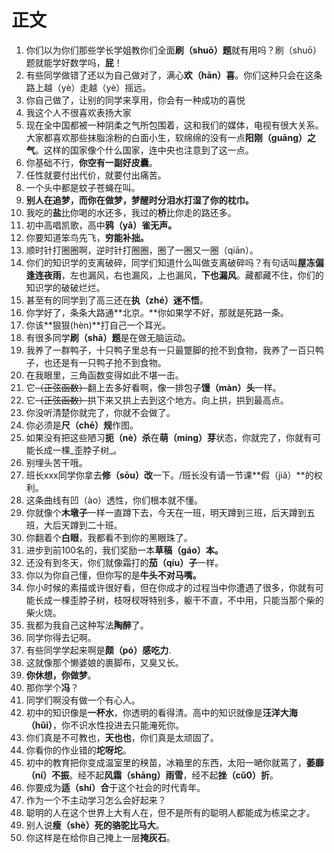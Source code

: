 # 正文

1. 你们以为你们那些学长学姐教你们全面**刷（shuō）题**就有用吗？刷（shuō）题就能学好数学吗，**屁**！
2. 有些同学做错了还以为自己做对了，满心**欢（hān）喜**。你们这种只会在这条路上越（yè）走越（yè）摇远。
3. 你自己做了，让别的同学来享用，你会有一种成功的喜悦
4. 我这个人不很喜欢表扬大家
5. 现在全中国都被一种阴柔之气所包围着，这和我们的媒体，电视有很大关系。大家都喜欢那些抹脂涂粉的白面小生，软绵绵的没有一点**阳刚（guāng）之气**。这样的国家像个什么国家，连中央也注意到了这一点。
6. 你基础不行，**你空有一副好皮囊**。
7. 任性就要付出代价，就要付出痛苦。
8. 一个头中都是蚊子苍蝇在叫。
9. **别人在追梦，而你在做梦，梦醒时分泪水打湿了你的枕巾。**
10. 我吃的**盐**比你喝的水还多，我过的**桥**比你走的路还多。
11. 初中高唱凯歌，高中**鸦（yǎ）雀无声。**
12. 你要知道笨鸟先飞，**穷能补拙。**
13. 顺时针打圈圈啊，逆时针打圈圈，圈了一圈又一圈（qiān）。
14. 你们的知识学的支离破碎，同学们知道什么叫做支离破碎吗？有句话叫**屋冻偏逢连夜雨**，左也漏风，右也漏风，上也漏风，**下也漏风**。藏都藏不住，你们的知识学的破破烂烂。
15. 甚至有的同学到了高三还在**执（zhé）迷不悟**。
16. 你学好了，条条大路通**北京。**你如果学不好，那就是死路一条。
17. 你该**狠狠\(hèn\)**打自己一个耳光。
18. 有很多同学**刷（shā）题**是在做无脑运动。
19. 我养了一群鸭子，十只鸭子里总有一只最蹩脚的抢不到食物，我养了一百只鸭子，也还是有一只鸭子抢不到食物。
20. 在我眼里，三角函数变得如此不堪一击。
21. 它~~（正弦函数）~~翻上去多好看啊，像一排包子**馒（màn）头**一样。
22. 它~~（正弦函数）~~拱下来又拱上去到这个地方。向上拱，拱到最高点。
23. 你没听清楚你就完了，你就不会做了。
24. 你必须是**尺（chē）规**作图。
25. 如果没有把这些陋习**扼（nè）杀**在**萌（míng）芽**状态，你就完了，你就有可能长成一棵_歪脖子树_。
26. 别埋头苦干哦。
27. 班长xxx同学你拿去**修（sōu）改**一下。/班长没有请一节课**假（jiǎ）**的权利。
28. 这条曲线有凹（ào）透性，你们根本就不懂。
29. 你就像个**木墩子**一样一直蹲下去，今天在一班，明天蹲到三班，后天蹲到五班，大后天蹲到二十班。
30. 你翻着个**白眼**，我都看不到你的黑眼珠了。
31. 进步到前100名的，我们奖励一本**草稿（gáo）本。**
32. 还没有到冬天，你们就像霜打的**茄（qíu）子**一样。
33. 你以为你自己懂，但你写的是**牛头不对马嘴。**
34. 你小时候的素描或许很好看，但在你成才的过程当中你遭遇了很多，你就有可能长成一棵歪脖子树，枝呀杈呀特别多，躯干不直，不中用，只能当那个柴的柴火烧。
35. 我都为我自己这种写法**陶醉**了。
36. 同学你得去记啊。
37. 有些同学学起来啊是**颇（pó）感吃力**.
38. 这就像那个懒婆娘的裹脚布，又臭又长。
39. **你休想，你做梦**。
40. 那你学个**冯**？
41. 同学们啊没有做一个有心人。
42. 初中的知识像是**一杯水**，你透明的看得清。高中的知识就像是**汪洋大海（hǔi）**，你不识水性投进去只能淹死你。
43. 你们真是不可教也，**天也也**，你们真是太顽固了。
44. 你看你的作业错的**坨呀坨**。
45. 初中的教育把你变成温室里的秧苗，冰箱里的东西，太阳一嗮你就蔫了，**萎靡（ní）不振**。经不起**风霜（shāng）雨雪**，经不起**挫（cǔ0）折**。
46. 你要成为**适（shí）合**于这个社会的时代青年。
47. 作为一个不主动学习怎么会好起来？
48. 聪明的人在这个世界上大有人在，但不是所有的聪明人都能成为栋梁之才。
49. 别人说**瘦（shè）死的骆驼比马大**。
50. 你这样是在给你自己掩上一层**掩灰石**。

